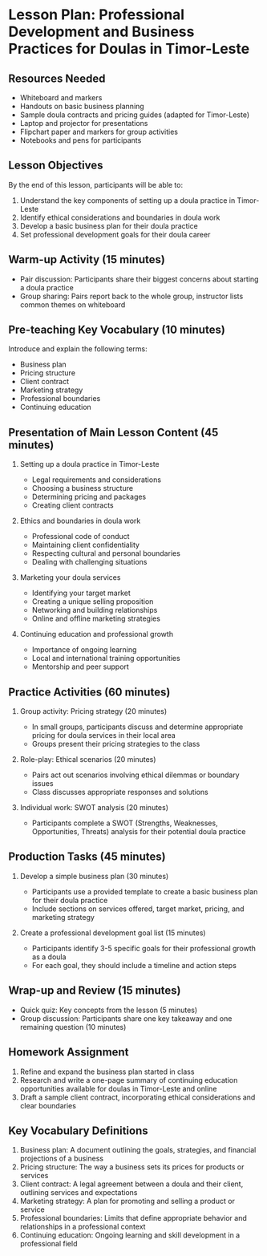# Lesson Plan: Professional Development and Business Practices for Doulas in Timor-Leste

## Resources Needed

- Whiteboard and markers
- Handouts on basic business planning
- Sample doula contracts and pricing guides (adapted for Timor-Leste)
- Laptop and projector for presentations
- Flipchart paper and markers for group activities
- Notebooks and pens for participants

## Lesson Objectives

By the end of this lesson, participants will be able to:
1. Understand the key components of setting up a doula practice in Timor-Leste
2. Identify ethical considerations and boundaries in doula work
3. Develop a basic business plan for their doula practice
4. Set professional development goals for their doula career

## Warm-up Activity (15 minutes)

- Pair discussion: Participants share their biggest concerns about starting a doula practice
- Group sharing: Pairs report back to the whole group, instructor lists common themes on whiteboard

## Pre-teaching Key Vocabulary (10 minutes)

Introduce and explain the following terms:
- Business plan
- Pricing structure
- Client contract
- Marketing strategy
- Professional boundaries
- Continuing education

## Presentation of Main Lesson Content (45 minutes)

1. Setting up a doula practice in Timor-Leste
   - Legal requirements and considerations
   - Choosing a business structure
   - Determining pricing and packages
   - Creating client contracts

2. Ethics and boundaries in doula work
   - Professional code of conduct
   - Maintaining client confidentiality
   - Respecting cultural and personal boundaries
   - Dealing with challenging situations

3. Marketing your doula services
   - Identifying your target market
   - Creating a unique selling proposition
   - Networking and building relationships
   - Online and offline marketing strategies

4. Continuing education and professional growth
   - Importance of ongoing learning
   - Local and international training opportunities
   - Mentorship and peer support

## Practice Activities (60 minutes)

1. Group activity: Pricing strategy (20 minutes)
   - In small groups, participants discuss and determine appropriate pricing for doula services in their local area
   - Groups present their pricing strategies to the class

2. Role-play: Ethical scenarios (20 minutes)
   - Pairs act out scenarios involving ethical dilemmas or boundary issues
   - Class discusses appropriate responses and solutions

3. Individual work: SWOT analysis (20 minutes)
   - Participants complete a SWOT (Strengths, Weaknesses, Opportunities, Threats) analysis for their potential doula practice

## Production Tasks (45 minutes)

1. Develop a simple business plan (30 minutes)
   - Participants use a provided template to create a basic business plan for their doula practice
   - Include sections on services offered, target market, pricing, and marketing strategy

2. Create a professional development goal list (15 minutes)
   - Participants identify 3-5 specific goals for their professional growth as a doula
   - For each goal, they should include a timeline and action steps

## Wrap-up and Review (15 minutes)

- Quick quiz: Key concepts from the lesson (5 minutes)
- Group discussion: Participants share one key takeaway and one remaining question (10 minutes)

## Homework Assignment

1. Refine and expand the business plan started in class
2. Research and write a one-page summary of continuing education opportunities available for doulas in Timor-Leste and online
3. Draft a sample client contract, incorporating ethical considerations and clear boundaries

## Key Vocabulary Definitions

1. Business plan: A document outlining the goals, strategies, and financial projections of a business
2. Pricing structure: The way a business sets its prices for products or services
3. Client contract: A legal agreement between a doula and their client, outlining services and expectations
4. Marketing strategy: A plan for promoting and selling a product or service
5. Professional boundaries: Limits that define appropriate behavior and relationships in a professional context
6. Continuing education: Ongoing learning and skill development in a professional field
